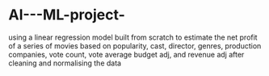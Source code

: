 # AI---ML-project-
using a linear regression model built from scratch to estimate the net profit of a series of movies based on popularity, cast, director, genres, production companies, vote count, vote average budget adj, and revenue adj after cleaning and normalising the data
